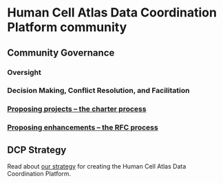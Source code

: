 # Human Cell Atlas Data Coordination Platform community

## Community Governance
### Oversight
### Decision Making, Conflict Resolution, and Facilitation
### [Proposing projects – the charter process](charters/README.md)
### [Proposing enhancements – the RFC process](rfcs/text/0001-rfc-process.md)

## DCP Strategy

Read about [our strategy](strategy/overall-aims.md) for creating the Human Cell
Atlas Data Coordination Platform.
